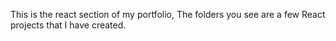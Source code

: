 This is the react section of my portfolio, The folders you see are a few React projects that I have created.